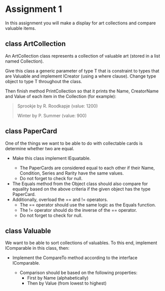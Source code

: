 # Assignment 1

In this assignment you will make a display for art collections and compare valuable items.

## class ArtCollection

An ArtCollection class represents a collection of valuable art (stored in a list named Collection).

Give this class a generic parameter of type T that is constraint to types that are Valuable and implement ICreator (using a where clause). Change type object to type T throughout the class.

Then finish method PrintCollection so that it prints the Name, CreatorName and Value of each item in the Collection (for example):

> Sprookje by R. Roodkapje (value: 1200)
> 
> Winter by P. Summer (value: 900)

## class PaperCard

One of the things we want to be able to do with collectable cards is determine whether two are equal.

* Make this class implement IEquatable<PaperCard>.
    * The PaperCards are considered equal to each other if their Name, Condition, Series and Rarity have the same values.
    * Do not forget to check for null.
* The Equals method from the Object class should also compare for equality based on the above criteria if the given object has the type PaperCard.
* Additionally, overload the == and != operators.
    * The == operator should use the same logic as the Equals function.
    * The != operator should do the inverse of the == operator.
    * Do not forget to check for null.

## class Valuable

We want to be able to sort collections of valuables. To this end, implement IComparable<Valuable> in this class, then:

* Implement the CompareTo method according to the interface IComparable<Valuable>.
    * Comparison should be based on the following properties:
        * First by Name (alphabetically)
        * Then by Value (from lowest to highest)